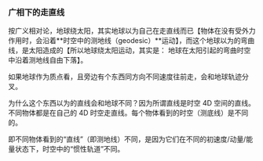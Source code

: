 ### 广相下的走直线

按广义相对论，地球绕太阳，其实地球以为自己在走直线而已【物体在没有受外力作用时，会沿着**时空中的测地线（geodesic）**运动】，而这个地球以为的弯曲线，是太阳造成的【所以地球绕太阳运动，其实是：
地球在太阳引起的弯曲时空中沿着测地线自由下落】。

如果地球作为质点看，且旁边有个东西同方向不同速度往前走，会和地球轨迹分叉。

为什么这个东西以为的直线会和地球不同？因为所谓直线是时空 4D 空间的直线。不同物体都是在自己的 4D 时空走直线。每个物体看到的时空（测底线）是不同的。

即不同物体看到的“直线”（即测地线）不同，是因为它们在不同的初速度/动量/能量状态下，时空中的“惯性轨道”不同。

